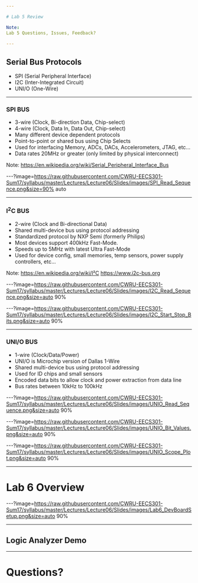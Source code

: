 ```yaml
---

# Lab 5 Review

Note:
Lab 5 Questions, Issues, Feedback?

---
```


## Serial Bus Protocols

* SPI (Serial Peripheral Interface)
* I2C (Inter-Integrated Circuit)
* UNI/O (One-Wire)

---

### SPI BUS

* 3-wire (Clock, Bi-direction Data, Chip-select)
* 4-wire (Clock, Data In, Data Out, Chip-select)
* Many different device dependent protocols
* Point-to-point or shared bus using Chip Selects
* Used for interfacing Memory, ADCs, DACs, Accelerometers, JTAG, etc...
* Data rates 20MHz or greater (only limited by physical interconnect)

Note:
https://en.wikipedia.org/wiki/Serial_Peripheral_Interface_Bus

---?image=https://raw.githubusercontent.com/CWRU-EECS301-Sum17/syllabus/master/Lectures/Lecture06/Slides/images/SPI_Read_Sequence.png&size=90% auto

---

### I<sup>2</sup>C BUS

* 2-wire (Clock and Bi-directional Data)
* Shared multi-device bus using protocol addressing
* Standardized protocol by NXP Semi (formerly Philips)
* Most devices support 400kHz Fast-Mode.
* Speeds up to 5MHz with latest Ultra Fast-Mode
* Used for device config, small memories, temp sensors, power supply controllers, etc...

Note:
https://en.wikipedia.org/wiki/I²C
https://www.i2c-bus.org

---?image=https://raw.githubusercontent.com/CWRU-EECS301-Sum17/syllabus/master/Lectures/Lecture06/Slides/images/I2C_Read_Sequence.png&size=auto 90%

---?image=https://raw.githubusercontent.com/CWRU-EECS301-Sum17/syllabus/master/Lectures/Lecture06/Slides/images/I2C_Start_Stop_Bits.png&size=auto 90%

---

### UNI/O BUS

* 1-wire (Clock/Data/Power)
* UNI/O is Microchip version of Dallas 1-Wire
* Shared multi-device bus using protocol addressing
* Used for ID chips and small sensors
* Encoded data bits to allow clock and power extraction from data line
* Bus rates between 10kHz to 100kHz

---?image=https://raw.githubusercontent.com/CWRU-EECS301-Sum17/syllabus/master/Lectures/Lecture06/Slides/images/UNIO_Read_Sequence.png&size=auto 90%

---?image=https://raw.githubusercontent.com/CWRU-EECS301-Sum17/syllabus/master/Lectures/Lecture06/Slides/images/UNIO_Bit_Values.png&size=auto 90%

---?image=https://raw.githubusercontent.com/CWRU-EECS301-Sum17/syllabus/master/Lectures/Lecture06/Slides/images/UNIO_Scope_Plot.png&size=auto 90%

---

# Lab 6 Overview

---?image=https://raw.githubusercontent.com/CWRU-EECS301-Sum17/syllabus/master/Lectures/Lecture06/Slides/images/Lab6_DevBoardSetup.png&size=auto 90%

---

## Logic Analyzer Demo

---

# Questions?